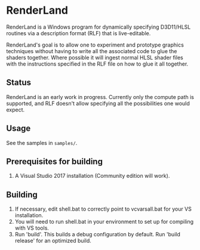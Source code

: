 # RenderLand

RenderLand is a Windows program for dynamically specifying D3D11/HLSL routines via a description format (RLF) that is live-editable. 

RenderLand's goal is to allow one to experiment and prototype graphics techniques without having to write all the associated code to glue the shaders together. Where possible it will ingest normal HLSL shader files with the instructions specified in the RLF file on how to glue it all together. 

## Status
RenderLand is an early work in progress. Currently only the compute path is supported, and RLF doesn't allow specifying all the possibilities one would expect. 

## Usage
See the samples in `samples/`.

## Prerequisites for building
1. A Visual Studio 2017 installation (Community edition will work).

## Building
1. If necessary, edit shell.bat to correctly point to vcvarsall.bat for your VS installation.
2. You will need to run shell.bat in your environment to set up for compiling with VS tools.
3. Run 'build'. This builds a debug configuration by default. Run 'build release' for an optimized build. 
